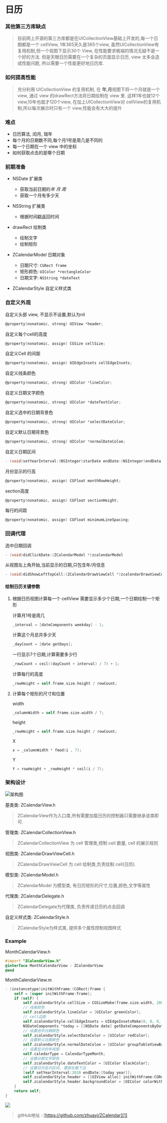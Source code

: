 # 日历
### 其他第三方库缺点
> 目前网上开源的第三方库都是在UICollectionView基础上开发的,每一个日期都是一个 cellView, 1年365天久是365个view, 虽然UICollectionView有复用机制,但一个视图下显示30个 View, 在性能要求极端的情况无疑不是一个好的方法. 
> 但是天眼日历需要在一个复杂的页面显示日历, view 太多会造成性能问题, 所以需要一个性能更好地日历库.


### 如何提高性能
> 充分利用 UICollectionView 的复用机制, 在 **年**,**月**视图下将一个月就是一个 view, 通过 view 的drawRect方法将日期绘制在 view 里. 
> 这样1年也就12个 view,10年也就才120个view, 在加上UICollectionView对 cellView的复用机制,所以每次展示时只有一个 view,性能会有大大的提升


### 难点
- 日历算法, 闰月, 瑞年
- 每个月的日期数不同,每个月1号是周几是不同的
- 每一个日期在一个 view 中的坐标
- 如何获取点击的是哪个日期


### 前期准备
- NSDate 扩展类
  - 获取当前日期的*年* *月* *周*
  - 获取一个月有多少天
- NSString 扩展类
  - 根据时间戳返回时间
- drawRect 绘制类
  - 绘制文字
  - 绘制矩形
- ZCalendarModel 日期对象
  - 日期尺寸: ```CGRect frame```
  - 矩形颜色: ```UIColor *rectangleColor```
  - 日期文字: ```NSString *dateText```
  
- ZCalendarStyle 自定义样式类
  


### 自定义外观

自定义头部 view, 不显示不设置,默认为nil

```objective-c
@property(nonatomic, strong) UIView *header;
```

自定义每个cell的高度

```objective-c
@property(nonatomic, assign) CGSize cellSize;
```

自定义Cell 的间距

```objective-c
@property(nonatomic, assign) UIEdgeInsets cellEdgeInsets;
```

自定义线条颜色

```objective-c
@property(nonatomic, strong) UIColor *lineColor;
```

自定义日期文字颜色

```objective-c
@property(nonatomic, strong) UIColor *dateTextColor;
```

自定义选中的日期背景色

```objective-c
@property(nonatomic, strong) UIColor *selectDateColor;
```

自定义默认日期背景色

```objective-c
@property(nonatomic, strong) UIColor *normalDateColoe;
```

自定义日期区间

```objective-c
- (void)setYearInterval:(NSInteger)starDate endDate:(NSInteger)endData;
```

月份显示的行高

```objective-c
@property(nonatomic, assign) CGFloat monthRowHeight;
```

section高度

```objective-c
@property(nonatomic, assign) CGFloat sectionHeight;
```

每行的间距

```objective-c
@property(nonatomic, assign) CGFloat minimumLineSpacing;
```

### 回调代理

选中日期回调

```objective-c
- (void)didClickDate:(ZCalendarModel *)zcalendarModel
```

从视图左上角开始,当前显示的日期,只包含年/月信息

```objective-c
- (void)didShowLeftTopCell:(ZCalendarDrawViewCell *)zcalendarDrawViewCell
```


#### 绘制日历关键参数
1. 根据日历视图计算每一个 cellView 需要显示多少个日期,一个日期绘制一个矩形

	计算月1号是周几
	
	```objective-c
	_interval = [dateComponents weekday] - 1;
	```

	计算这个月总共多少天
    
    ```objective-c
    _dayCount = [date getDays];
    ```
    
    一行显示7个日期,计算需要多少行

    ```objective-c
    _rowCount = ceil((dayCount + interval) / 7) + 1;
    ```

    计算每行的高度

    ```objective-c
    _rowHeight = self.frame.size.height / rowCount;
    ```
    

2. 计算每个矩形的尺寸和位置

	width

	```objective-c
	_columnWidth = self.frame.size.width / 7;
	```

	height
	
	 ```objective-c
	_rowHeight = self.frame.size.height / rowCount;
	```
	
	X
	
	 ```objective-c
	x = _columnWidth * fmod(i , 7);
	```
	
	Y
	
	 ```objective-c
	Y = rowHeight + _rowHeight * ceil(i / 7);
	```



### 架构设计

![][image-1]


基类类: ZCalendarView.h 

> ZCalendarView作为入口类,所有需要加载日历的控制器只需要继承该类即可.

管理类: ZCalendarCollectionView.h

> ZCalendarCollectionView 为 cell 管理类,控制 cell 数量, cell 的展示规则
  
视图类: ZCalendarDrawViewCell.h

> ZCalendarDrawViewCell 为 cell 绘制类,负责绘制 cell(日历).
  
模型类: ZCalendarModel.h

> ZCalendarModel 为模型类, 有日历矩形的尺寸,位置,颜色,文字等属性
  
代理类: ZCalendarDelegate.h

> ZCalendarDelegate为代理类, 负责传递日历的点击回调
  
自定义样式类: ZCalendarStyle.h

> ZCalendarStyle为样式类, 提供多个属性控制视图样式




### Example

MonthCalendarView.h

```objective-c
#import "ZCalendarView.h"
@interface MonthCalendarView : ZCalendarView
@end
```

MonthCalendarView.m

```objective-c
- (instancetype)initWithFrame:(CGRect)frame {
	self = [super initWithFrame:frame];
    if (self) {
		self.zcalendarStyle.cellSize = CGSizeMake(frame.size.width, 200);
		// 线条颜色
		self.zcalendarStyle.lineColor = [UIColor greenColor];
		// cell边距
		self.zcalendarStyle.cellEdgeInsets = UIEdgeInsetsMake(0, 0, 0, 0);
		NSDateComponents *today = [[NSDate date] getDateComponentsByDate];
		// 设置选中日期颜色
		self.zcalendarStyle.selectDateColor = [UIColor redColor];
		// 设置默认日期颜色
		self.zcalendarStyle.normalDateColoe = [UIColor groupTableViewBackgroundColor];
		// 设置显示的年视图
		self.caledarType = CalendarTypeMonth;
		// 设置日期文字颜色
		self.zcalendarStyle.dateTextColor = [UIColor blackColor];
		// 设置日历显示区间, 要放在最下边
		[self setYearInterval:2010 endDate:[today year]];
		self.zcalendarStyle.header = [[UIView alloc] initWithFrame:CGRectMake(0, 0, frame.size.width, 44)];
		self.zcalendarStyle.header.backgroundColor = [UIColor colorWithPatternImage:[UIImage imageNamed:@"MonthHeader"]];
	}
	return self;
}
```    



 ![][image-2]

> gitHub地址 : [https://github.com/zhuayi/ZCalendar][1]

[1]:  https://github.com/zhuayi/ZCalendar

[image-1]:  http://ww4.sinaimg.cn/large/687dbab7jw1er8q9ojjupj20vw0cpwfq.jpg "架构图"
[image-2]:  https://raw.githubusercontent.com/zhuayi/ZCalendar/master/screenshot.png
